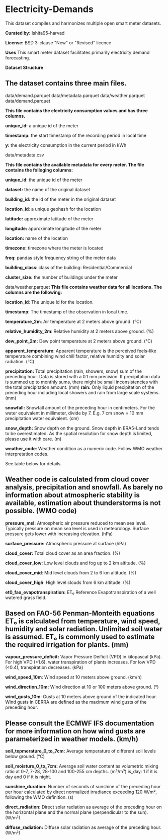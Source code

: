 # Electricity-Demands
This dataset compiles and harmonizes multiple open smart meter datasets.

**Curated by:** Ishita95-harvad

**License:** BSD 3-clause "New" or "Revised" licence

**Uses**
This smart meter dataset facilitates primarily electricity demand forecasting.

**Dataset Structure**
## The dataset contains three main files.

data/demand.parquet
data/metadata.parquet
data/weather.parquet
data/demand.parquet

**This file contains the electricity consumption values and has three columns.**

**unique_id:** a unique id of the meter

**timestamp:** the start timestamp of the recording period in local time

**y:** the electricity consumption in the current period in kWh

data/metadata.csv

**This file contains the available metadata for every meter. The file contains the folloging columns:**

**unique_id**: the unique id of the meter

**dataset:** the name of the original dataset

**building_id:** the id of the meter in the original dataset

**location_id**: a unique geohash for the location

**latitude:** approximate latitude of the meter

**longitude:** approximate longitude of the meter

**location:** name of the location

**timezone:** timezone where the meter is located

**freq:** pandas style frequency string of the meter data

**building_class**: class of the building: Residential/Commercial

**cluster_size:** the number of buildings under the meter

data/weather.parquet
**This file contains weather data for all locations. The columns are the following:**

**location_id**: The unique id for the location.

**timestamp**: The timestamp of the observation in local time.

**temperature_2m**: Air temperature at 2 meters above ground. (°C)

**relative_humidity_2m**: Relative humidity at 2 meters above ground. (%)

**dew_point_2m:** Dew point temperature at 2 meters above ground. (°C)

**apparent_temperature**: Apparent temperature is the perceived feels-like temperature combining wind chill factor, relative humidity and solar radiation. (°C)

**precipitation:** Total precipitation (rain, showers, snow) sum of the preceding hour. Data is stored with a 0.1 mm precision. If precipitation data is summed up to monthly sums, there might be small inconsistencies with the total precipitation amount. (mm)
**rain:** Only liquid precipitation of the preceding hour including local showers and rain from large scale systems. (mm)

**snowfall:** Snowfall amount of the preceding hour in centimeters. For the water equivalent in millimeter, divide by 7. E.g. 7 cm snow = 10 mm precipitation water equivalent. (cm)

**snow_depth:** Snow depth on the ground. Snow depth in ERA5-Land tends to be overestimated. As the spatial resolution for snow depth is limited, please use it with care. (m)

**weather_code**: Weather condition as a numeric code. Follow WMO weather interpretation codes.

See table below for details.
## Weather code is calculated from cloud cover analysis, precipitation and snowfall. As barely no information about atmospheric stability is available, estimation about thunderstorms is not possible. (WMO code)

**pressure_msl:** Atmospheric air pressure reduced to mean sea level. Typically pressure on mean sea level is used in meteorology. Surface pressure gets lower with increasing elevation. (hPa)

**surface_pressure:** Atmospheric pressure at surface (hPa)

**cloud_cover:** Total cloud cover as an area fraction. (%)

**cloud_cover_low:** Low level clouds and fog up to 2 km altitude. (%)

**cloud_cover_mid**: Mid level clouds from 2 to 6 km altitude. (%)

**cloud_cover_high**: High level clouds from 6 km altitude. (%)

**et0_fao_evapotranspiration:** ET₀ Reference Evapotranspiration of a well watered grass field. 

## Based on FAO-56 Penman-Monteith equations ET₀ is calculated from temperature, wind speed, humidity and solar radiation. Unlimited soil water is assumed. ET₀ is commonly used to estimate the required irrigation for plants. (mm)

**vapour_pressure_deficit:** Vapor Pressure Deificit (VPD) in kilopascal (kPa). For high VPD (>1.6), water transpiration of plants increases. For low VPD (<0.4), transpiration decreases. (kPa)

**wind_speed_10m**: Wind speed at 10 meters above ground. (km/h)

**wind_direction_10m:** Wind direction at 10 or 100 meters above ground. (°)

**wind_gusts_10m**: Gusts at 10 meters above ground of the indicated hour. Wind gusts in CERRA are defined as the maximum wind gusts of the preceding hour.

## Please consult the ECMWF IFS documentation for more information on how wind gusts are parameterized in weather models. (km/h)

**soil_tepmerature_0_to_7cm:** Average temperature of different soil levels below ground. (°C)

**soil_moisture_0_to_7cm:** Average soil water content as volumetric mixing ratio at 0-7, 7-28, 28-100 and 100-255 cm depths. (m³/m³)
is_day: 1 if it is day and 0 if it is night.

**sunshine_duration:** Number of seconds of sunshine of the preceding hour per hour calculated by direct normalized irradiance exceeding 120 W/m², following the WMO definition. (s)

**direct_radiation:** Direct solar radiation as average of the preceding hour on the horizontal plane and the normal plane (perpendicular to the sun). (W/m²)

**diffuse_radiation:** Diffuse solar radiation as average of the preceding hour. (W/m²)
